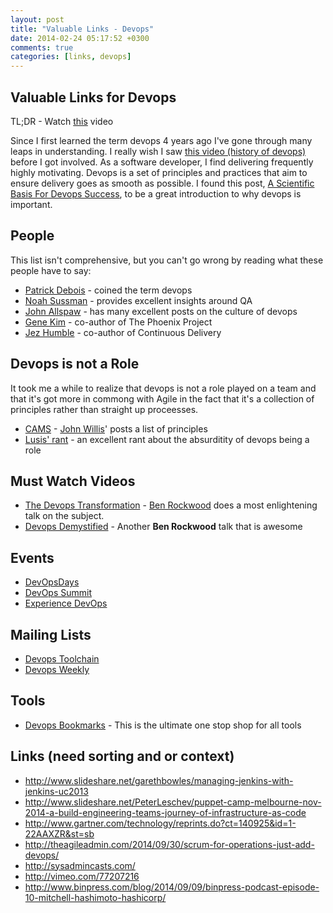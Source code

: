 ```yaml
---
layout: post
title: "Valuable Links - Devops"
date: 2014-02-24 05:17:52 +0300
comments: true
categories: [links, devops]
---
```


## Valuable Links for Devops

TL;DR - Watch [this][the-devops-transformation] video

Since I first learned the term devops 4 years ago I've gone through many leaps in understanding. I really wish I saw
[this video (history of devops)][history-devops] before I got involved. As a software developer, I find delivering
frequently highly motivating. Devops is a set of principles and practices that aim to ensure delivery goes as smooth
as possible. I found this post, [A Scientific Basis For Devops Success][devops-success], to be a great introduction
to why devops is important.

[history-devops]: https://www.youtube.com/watch?v=o7-IuYS0iSE
[devops-success]: http://blog.devopsguys.com/2014/02/25/a-scientific-basis-for-devops-success/

## People

This list isn't comprehensive, but you can't go wrong by reading what these people have to say:

* [Patrick Debois][jedi4ever] - coined the term devops
* [Noah Sussman][noah-sussman] - provides excellent insights around QA
* [John Allspaw][john-allspaw] - has many excellent posts on the culture of devops
* [Gene Kim][gene-kim] - co-author of The Phoenix Project
* [Jez Humble][jez-humble] - co-author of Continuous Delivery

## Devops is not a Role

It took me a while to realize that devops is not a role played on a team and that it's got more in commong with Agile in
the fact that it's a collection of principles rather than straight up proceesses.

* [CAMS][cams] - [John Willis][john-willis]' posts a list of principles
* [Lusis' rant][lusis-rant] - an excellent rant about the absurditity of devops being a role

## Must Watch Videos

* [The Devops Transformation][the-devops-transformation] - [Ben Rockwood][ben-rockwood] does a most
  enlightening talk on the subject.
* [Devops Demystified][devops-demystified] - Another **Ben Rockwood** talk that is awesome

## Events

* [DevOpsDays][devopsdays]
* [DevOps Summit][devopssummit]
* [Experience DevOps][experiencedevops]

## Mailing Lists

* [Devops Toolchain][devops-toolchain]
* [Devops Weekly][devops-weekly]

## Tools

* [Devops Bookmarks][devops-bookmarks] - This is the ultimate one stop shop for all tools

## Links (need sorting and or context)

* http://www.slideshare.net/garethbowles/managing-jenkins-with-jenkins-uc2013
* http://www.slideshare.net/PeterLeschev/puppet-camp-melbourne-nov-2014-a-build-engineering-teams-journey-of-infrastructure-as-code
* http://www.gartner.com/technology/reprints.do?ct=140925&id=1-22AAXZR&st=sb
* http://theagileadmin.com/2014/09/30/scrum-for-operations-just-add-devops/
* http://sysadmincasts.com/
* http://vimeo.com/77207216
* http://www.binpress.com/blog/2014/09/09/binpress-podcast-episode-10-mitchell-hashimoto-hashicorp/

[jedi4ever]: http://jedi.be/
[noah-sussman]: http://www.noahsussman.com/
[john-allspaw]: http://www.kitchensoap.com/
[ben-rockwood]: https://twitter.com/benr/
[john-willis]: https://twitter.com/botchagalupe/
[gene-kim]: http://itrevolution.com/
[jez-humble]: http://continuousdelivery.com/

[lusis-rant]: http://blog.lusis.org/blog/2013/06/04/devops-the-title-match/
[cams]: http://www.getchef.com/blog/2010/07/16/what-devops-means-to-me/
[devops-demystified]: https://www.youtube.com/watch?v=h5E--QSBVBY
[the-devops-transformation]: https://www.youtube.com/watch?v=3KpPBnEtRj4

[devopssummit]: http://devopssummit.com/
[devopsdays]: http://www.devopsdays.org/
[experiencedevops]: http://web.experiencedevops.org/

[devops-toolchain]: https://code.google.com/p/devops-toolchain/
[devops-weekly]: http://devopsweekly.com/

[devops-bookmarks]: http://devops-bookmarks.herokuapp.com/

